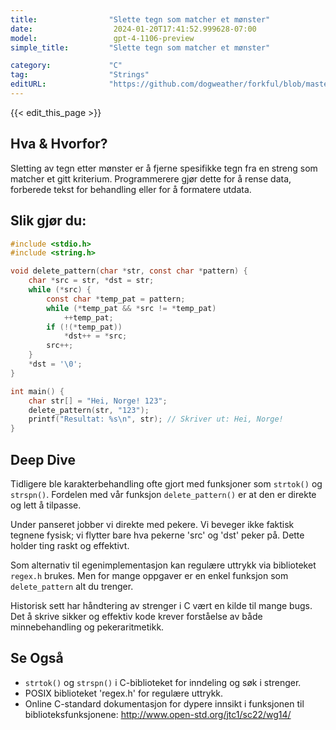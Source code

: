 ```yaml
---
title:                "Slette tegn som matcher et mønster"
date:                  2024-01-20T17:41:52.999628-07:00
model:                 gpt-4-1106-preview
simple_title:         "Slette tegn som matcher et mønster"

category:             "C"
tag:                  "Strings"
editURL:              "https://github.com/dogweather/forkful/blob/master/content/no/c/deleting-characters-matching-a-pattern.md"
---
```


{{< edit_this_page >}}

## Hva & Hvorfor?
Sletting av tegn etter mønster er å fjerne spesifikke tegn fra en streng som matcher et gitt kriterium. Programmerere gjør dette for å rense data, forberede tekst for behandling eller for å formatere utdata.

## Slik gjør du:
```C
#include <stdio.h>
#include <string.h>

void delete_pattern(char *str, const char *pattern) {
    char *src = str, *dst = str;
    while (*src) {
        const char *temp_pat = pattern;
        while (*temp_pat && *src != *temp_pat) 
            ++temp_pat;
        if (!(*temp_pat))
            *dst++ = *src;
        src++;
    }
    *dst = '\0';
}

int main() {
    char str[] = "Hei, Norge! 123";
    delete_pattern(str, "123");
    printf("Resultat: %s\n", str); // Skriver ut: Hei, Norge! 
}
```

## Deep Dive
Tidligere ble karakterbehandling ofte gjort med funksjoner som `strtok()` og `strspn()`. Fordelen med vår funksjon `delete_pattern()` er at den er direkte og lett å tilpasse. 

Under panseret jobber vi direkte med pekere. Vi beveger ikke faktisk tegnene fysisk; vi flytter bare hva pekerne 'src' og 'dst' peker på. Dette holder ting raskt og effektivt.

Som alternativ til egenimplementasjon kan regulære uttrykk via biblioteket `regex.h` brukes. Men for mange oppgaver er en enkel funksjon som `delete_pattern` alt du trenger.

Historisk sett har håndtering av strenger i C vært en kilde til mange bugs. Det å skrive sikker og effektiv kode krever forståelse av både minnebehandling og pekeraritmetikk.

## Se Også
- `strtok()` og `strspn()` i C-biblioteket for inndeling og søk i strenger.
- POSIX biblioteket 'regex.h' for regulære uttrykk.
- Online C-standard dokumentasjon for dypere innsikt i funksjonen til biblioteksfunksjonene: http://www.open-std.org/jtc1/sc22/wg14/

